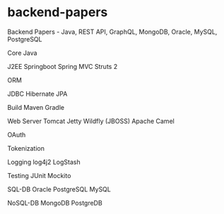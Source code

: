 # backend-papers
Backend Papers - Java, REST API, GraphQL, MongoDB, Oracle, MySQL, PostgreSQL

Core Java

J2EE
    Springboot
    Spring MVC
    Struts 2

ORM

JDBC
    Hibernate
    JPA

Build
    Maven
    Gradle

Web Server
    Tomcat
    Jetty
    Wildfly (JBOSS)
    Apache Camel

OAuth

Tokenization

Logging
    log4j2
    LogStash

Testing
    JUnit
    Mockito

SQL-DB
    Oracle
    PostgreSQL
    MySQL

NoSQL-DB
    MongoDB
    PostgreDB
